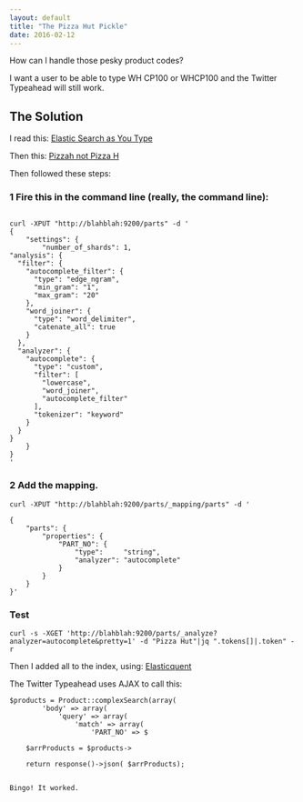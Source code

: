 ```yaml
---
layout: default
title: "The Pizza Hut Pickle"
date: 2016-02-12
---
```


How can I handle those pesky product codes?

I want a user to be able to type WH CP100 or WHCP100 and the Twitter Typeahead will still work.

## The Solution

I read this:
[Elastic Search as You Type](https://www.elastic.co/guide/en/elasticsearch/guide/current/_index_time_search_as_you_type.html)

Then this:
[Pizzah not Pizza H](https://medium.com/@davedash/writing-a-space-ignoring-autocompleter-with-elasticsearch-6c3c28e3a974#.5rmprpbaf)

Then followed these steps:

### 1 Fire this in the command line (really, the command line):

```

curl -XPUT "http://blahblah:9200/parts" -d '
{
    "settings": {
        "number_of_shards": 1, 
"analysis": {
  "filter": {
    "autocomplete_filter": {
      "type": "edge_ngram",
      "min_gram": "1",
      "max_gram": "20"
    },
    "word_joiner": {
      "type": "word_delimiter",
      "catenate_all": true
    }
  },
  "analyzer": {
    "autocomplete": {
      "type": "custom",
      "filter": [
        "lowercase",
        "word_joiner",
        "autocomplete_filter"
      ],
      "tokenizer": "keyword"
    }
  }
}
    }
}
'

```

### 2 Add the mapping.

```
curl -XPUT "http://blahblah:9200/parts/_mapping/parts" -d '

{
    "parts": {
        "properties": {
            "PART_NO": {
                "type":     "string",
                "analyzer": "autocomplete"
            }
        }
    }
}'

```

### Test
```
curl -s -XGET 'http://blahblah:9200/parts/_analyze?analyzer=autocomplete&pretty=1' -d "Pizza Hut"|jq ".tokens[]|.token" -r
```

Then I added all to the index, using:
[Elasticquent](https://github.com/elasticquent/Elasticquent)

The Twitter Typeahead uses AJAX to call this:


    $products = Product::complexSearch(array(
            'body' => array(
                'query' => array(
                    'match' => array(
                        'PART_NO' => $

        $arrProducts = $products->

        return response()->json( $arrProducts);
        
```
        
Bingo! It worked.
